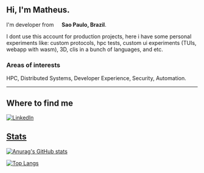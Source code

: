 ## Hi, I'm Matheus.

I'm developer from <img src="https://cdn-icons-png.flaticon.com/512/197/197386.png" width="13"/> <b>Sao Paulo, Brazil</b>.

I dont use this account for production projects, here i have some personal experiments like: custom protocols, hpc tests, custom ui experiments (TUIs, webapp with wasm), 3D, clis in a bunch of languages, and etc.

    
### Areas of interests
HPC, Distributed Systems, Developer Experience, Security, Automation.

---
## Where to find me
<p>
    <a href="https://www.linkedin.com/in/matheus-barbieri" target="_blank"><img alt="LinkedIn" src="https://img.shields.io/badge/linkedin-%230077B5.svg?&style=for-the-badge&logo=linkedin&logoColor=white" />
</p>
    
## Stats
[![Anurag's GitHub stats](https://github-readme-stats.vercel.app/api?username=MSBarbieri)](https://github.com/anuraghazra/github-readme-stats)

[![Top Langs](https://github-readme-stats.vercel.app/api/top-langs/?username=MSBarbieri&hide=html)](https://github.com/anuraghazra/github-readme-stats)
